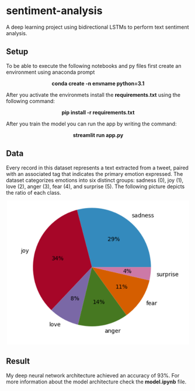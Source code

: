 # sentiment-analysis
A deep learning project using bidirectional LSTMs to perform text sentiment analysis.

## Setup
To be able to execute the following notebooks and py files first create an environment using anaconda prompt <br>
<p align="center">                              
  <strong>conda create -n envname python=3.1</strong>
</p>
After you activate the environmets install the <strong>requirements.txt</strong> using the following command:
<p align="center">
  <strong>pip install -r requirements.txt</strong>
</p>
After you train the model you can run the app by writing the command:
<p align="center">
  <strong>streamlit run app.py</strong>
</p>

## Data
Every record in this dataset represents a text extracted from a tweet, paired with an associated tag that indicates the primary emotion expressed. The dataset categorizes emotions into six distinct groups: sadness (0), joy (1), love (2), anger (3), fear (4), and surprise (5). The following picture depicts the ratio of each class.

<p align='center'>
  <img width="500" src="img/sentiments-distribution.PNG" alt="Alt text" title="Classes Distribution">
</p>


## Result
My deep neural network architecture achieved an accuracy of 93%. For more information about the model architecture check the <strong>model.ipynb</strong> file.

